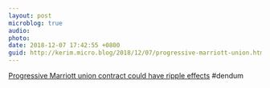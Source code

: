 ```yaml
---
layout: post
microblog: true
audio: 
photo: 
date: 2018-12-07 17:42:55 +0800
guid: http://kerim.micro.blog/2018/12/07/progressive-marriott-union.html
---
```

[Progressive Marriott union contract could have ripple effects](https://www.bostonglobe.com/business/2018/12/05/progressive-marriott-union-contract-could-have-ripple-effects/VljiCqd8IKev9R7OaFRSGJ/story.html) #dendum
